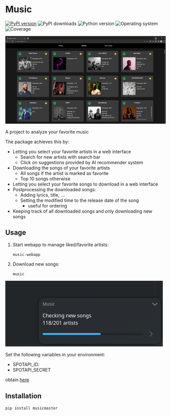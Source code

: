 # Music
[![PyPI version](https://badge.fury.io/py/musicmaster.svg)](https://badge.fury.io/py/musicmaster)
![PyPI downloads](https://img.shields.io/pypi/dm/musicmaster)
![Python version](https://img.shields.io/badge/python-3.10--3.13-brightgreen)
![Operating system](https://img.shields.io/badge/os-linux-brightgreen)
![Coverage](https://img.shields.io/badge/coverage-98%25-brightgreen)

![example view](https://github.com/quintenroets/music/blob/main/assets/examples/artists.png?raw=true)

A project to analyze your favorite music

The package achieves this by:
* Letting you select your favorite artists in a web interface
    * Search for new artists with search bar
    * Click on suggestions provided by AI recommender system
* Downloading the songs of your favorite artists
    * All songs if the artist is marked as favorite
    * Top 10 songs otherwise
* Letting you select your favorite songs to download in a web interface
* Postprocessing the downloaded songs:
    * Adding lyrics, title, ...
    * Setting the modified time to the release date of the song
        * useful for ordering
* Keeping track of all downloaded songs and only downloading new songs


## Usage
1) Start webapp to manage liked/favorite artists:
    ```shell
    music-webapp
    ```
2) Download new songs:
    ```shell
    music
    ```

![progress example](https://github.com/quintenroets/music/blob/main/assets/examples/updating.png?raw=true)

Set the following variables in your environment:
* SPOTAPI_ID:
* SPOTAPI_SECRET

obtain [here](https://developer.spotify.com/documentation/general/guides/authorization/app-settings/)

## Installation
```shell
pip install musicmaster
```
